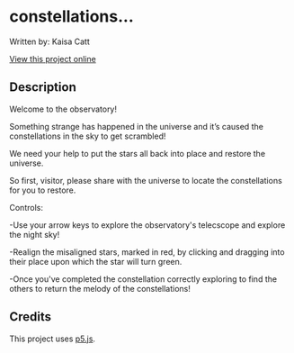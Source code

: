 # constellations...

Written by: Kaisa Catt

[View this project online](https://kaikukuu.github.io/CART253/p5-projects/variation-jam/index.html)

## Description

Welcome to the observatory!

Something strange has happened in the universe and it’s caused the constellations in the sky to get scrambled!

We need your help to put the stars all back into place and restore the universe. 

So first, visitor, please share with the universe to locate the constellations for you to restore. 

Controls:

-Use your arrow keys to explore the observatory's telecscope and explore the night sky!

-Realign the misaligned stars, marked in red, by clicking and dragging into their place upon which the star will turn green. 

-Once you've completed the constellation correctly exploring to find the others to return the melody of the constellations!


## Credits

This project uses [p5.js](https://p5js.org).
